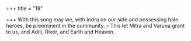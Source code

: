 +++
title = "19"

+++
With this song may we, with Indra on our side and possessing hale  heroes, be preeminent in the community.
– This let Mitra and Varuṇa grant to us, and Aditi, River, and Earth  and Heaven.